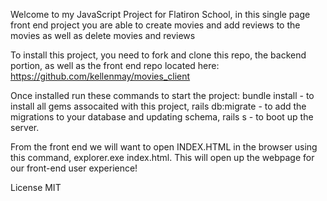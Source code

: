 Welcome to my JavaScript Project for Flatiron School, in this single page front end project you are able to create movies and add reviews to the movies as well as delete movies and reviews

To install this project, you need to fork and clone this repo, the backend portion, as well as the front end repo located here: https://github.com/kellenmay/movies_client

Once installed run these commands to start the project: bundle install - to install all gems assocaited with this project, rails db:migrate - to add the migrations to your database and updating schema, rails s - to boot up the server.

From the front end we will want to open INDEX.HTML in the browser using this command, explorer.exe index.html. This will open up the webpage for our front-end user experience! 


License MIT